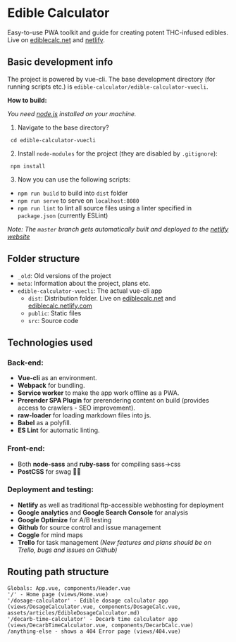 # Edible Calculator
Easy-to-use PWA toolkit and guide for creating potent THC-infused edibles. Live on [ediblecalc.net](https://www.ediblecalc.net) and [netlify](https://ediblecalc.netlify.com).

## Basic development info
The project is powered by vue-cli. The base development directory (for running scripts etc.) is `edible-calculator/edible-calculator-vuecli`.




**How to build:**

*You need [node.js](https://nodejs.org/en/) installed on your machine.*

 1. Navigate to the base directory?

 ```
  cd edible-calculator-vuecli
 ```

 2. Install `node-modules` for the project (they are disabled by `.gitignore`):
 ```
  npm install
 ```

 3. Now you can use the following scripts:
  - `npm run build` to build into `dist` folder 
  - `npm run serve` to serve on `localhost:8080`
  - `npm run lint` to lint all source files using a linter specified in `package.json` (currently ESLint)

 *Note: The `master` branch gets automatically built and deployed to the [netlify website](https://ediblecalc.netlify.com)*

## Folder structure
 - ```_old```: Old versions of the project
 - ```meta```: Information about the project, plans etc.
 - ```edible-calculator-vuecli```: The actual vue-cli app
   - ```dist```: Distribution folder. Live on [ediblecalc.net](http://www.ediblecalc.net) and [ediblecalc.netlify.com](https://ediblecalc.netlify.com)
   - ```public```: Static files
   - ```src```: Source code

## Technologies used
### Back-end:
 - **Vue-cli** as an environment.
 - **Webpack** for bundling.
 - **Service worker** to make the app work offline as a PWA.
 - **Prerender SPA Plugin** for prerendering content on build (provides access to crawlers - SEO improvement).
 - **raw-loader** for loading markdown files into js.
 - **Babel** as a polyfill.
 - **ES Lint** for automatic linting.
### Front-end:
 - Both **node-sass** and **ruby-sass** for compiling sass->css
 - **PostCSS** for swag 🐱‍👤
 ### Deployment and testing:
 - **Netlify** as well as traditional ftp-accessible webhosting for deployment
 - **Google analytics** and **Google Search Console** for analysis
 - **Google Optimize** for A/B testing
 - **Github** for source control and issue management
 - **Coggle** for mind maps
 - **Trello** for task management *(New features and plans should be on Trello, bugs and issues on Github)*

## Routing path structure
 ```
 Globals: App.vue, components/Header.vue
 '/' - Home page (views/Home.vue)
 '/dosage-calculator' - Edible dosage calculator app (views/DosageCalculator.vue, components/DosageCalc.vue, assets/articles/EdibleDosageCalculator.md)
 '/decarb-time-calculator' - Decarb time calculator app (views/DecarbTimeCalculator.vue, components/DecarbCalc.vue)
 /anything-else - shows a 404 Error page (views/404.vue)
 ```
